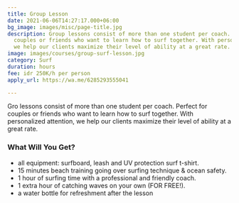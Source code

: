 ```yaml
---
title: Group Lesson
date: 2021-06-06T14:27:17.000+06:00
bg_image: images/misc/page-title.jpg
description: Group lessons consist of more than one student per coach. Perfect for
  couples or friends who want to learn how to surf together. With personalized attention,
  we help our clients maximize their level of ability at a great rate.
image: images/courses/group-surf-lesson.jpg
category: Surf
duration: hours
fee: idr 250K/h per person
apply_url: https://wa.me/6285293555041

---
```

Gro lessons consist of more than one student per coach. Perfect for couples or friends who want to learn how to surf together. With personalized attention, we help our clients maximize their level of ability at a great rate.

### What Will You Get?

* all equipment: surfboard, leash and UV protection surf t-shirt.
* 15 minutes beach training going over surfing technique & ocean safety.
* 1 hour of surfing time with a professional and friendly coach.
* 1 extra hour of catching waves on your own (FOR FREE!).
* a water bottle for refreshment after the lesson